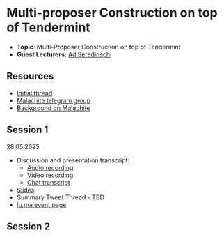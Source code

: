 # Multi-proposer Construction on top of Tendermint

- **Topic**: Multi-Proposer Construction on top of Tendermint
- **Guest Lecturers:** [AdiSeredinschi](https://x.com/AdiSeredinschi)

## Resources

- [Initial thread](https://x.com/AdiSeredinschi/status/1919790760549089335)
- [Malachite telegram group](https://t.me/MalachiteEngine)
- [Background on Malachite](https://informal.systems/blog/malachite-roadmap)

## Session 1

28.05.2025

- Discussion and presentation transcript:
  - [Audio recording](https://drive.google.com/file/d/1UgOyLnSgPyF-XHSAOYx1fQAW095f6K0D/view?usp=sharing)
  - [Video recording](https://drive.google.com/file/d/12wvabMk6b2Fcuz7W3hB7peoq1dO-qkrJ/view?usp=sharing)
  - [Chat transcript](https://drive.google.com/file/d/1dXCQYXNEFKh8cByV6fmC51B-ONG93d3u/view?usp=sharing)
- [Slides](https://link.excalidraw.com/p/readonly/fqUf5nqmgc4Z7Y0Xx63H)
- Summary Tweet Thread - TBD
- [lu.ma event page](https://lu.ma/2bm03xat)

## Session 2
